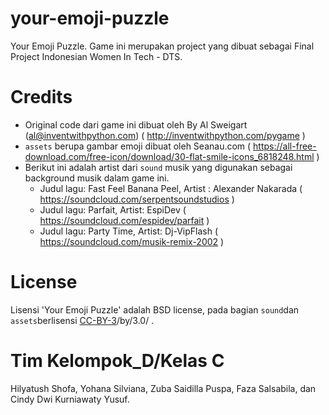 # your-emoji-puzzle
Your Emoji Puzzle. Game ini merupakan project yang dibuat sebagai Final Project Indonesian Women In Tech - DTS. 


# Credits
* Original code dari game ini dibuat oleh By Al Sweigart (al@inventwithpython.com) ( http://inventwithpython.com/pygame )
* `assets` berupa gambar emoji dibuat oleh Seanau.com ( https://all-free-download.com/free-icon/download/30-flat-smile-icons_6818248.html )
* Berikut ini adalah artist dari `sound` musik yang digunakan sebagai background musik dalam game ini. 
    * Judul lagu: Fast Feel Banana Peel, Artist : Alexander Nakarada ( https://soundcloud.com/serpentsoundstudios )
    * Judul lagu: Parfait, Artist:  EspiDev ( https://soundcloud.com/espidev/parfait )
    * Judul lagu: Party Time, Artist:  Dj-VipFlash ( https://soundcloud.com/musik-remix-2002 )

# License
Lisensi 'Your Emoji Puzzle' adalah BSD license, pada bagian `sound`dan `assets`berlisensi [CC-BY-3](http://creativecommons.org/licenses/by/3.0/)/by/3.0/ .

# Tim Kelompok_D/Kelas C
Hilyatush Shofa, Yohana Silviana, Zuba Saidilla Puspa, Faza Salsabila, dan Cindy Dwi Kurniawaty Yusuf.



